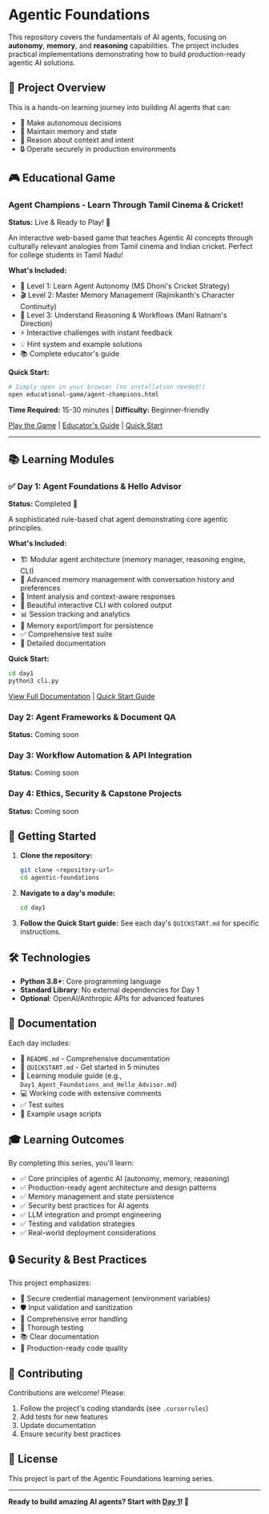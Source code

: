 # Agentic Foundations

This repository covers the fundamentals of AI agents, focusing on **autonomy**, **memory**, and **reasoning** capabilities. The project includes practical implementations demonstrating how to build production-ready agentic AI solutions.

## 🎯 Project Overview

This is a hands-on learning journey into building AI agents that can:
- 🤖 Make autonomous decisions
- 🧠 Maintain memory and state
- 💭 Reason about context and intent
- 🔒 Operate securely in production environments

## 🎮 Educational Game

### Agent Champions - Learn Through Tamil Cinema & Cricket!
**Status:** Live & Ready to Play! 🎉

An interactive web-based game that teaches Agentic AI concepts through culturally relevant analogies from Tamil cinema and Indian cricket. Perfect for college students in Tamil Nadu!

**What's Included:**
- 🏏 Level 1: Learn Agent Autonomy (MS Dhoni's Cricket Strategy)
- 🎬 Level 2: Master Memory Management (Rajinikanth's Character Continuity)
- 🎥 Level 3: Understand Reasoning & Workflows (Mani Ratnam's Direction)
- ⚡ Interactive challenges with instant feedback
- 💡 Hint system and example solutions
- 📚 Complete educator's guide

**Quick Start:**
```bash
# Simply open in your browser (no installation needed!)
open educational-game/agent-champions.html
```

**Time Required:** 15-30 minutes | **Difficulty:** Beginner-friendly

[Play the Game](./educational-game/agent-champions.html) | [Educator's Guide](./educational-game/EDUCATOR_GUIDE.md) | [Quick Start](./educational-game/QUICKSTART.md)

---

## 📚 Learning Modules

### ✅ Day 1: Agent Foundations & Hello Advisor
**Status:** Completed 🎉

A sophisticated rule-based chat agent demonstrating core agentic principles.

**What's Included:**
- 🏗️ Modular agent architecture (memory manager, reasoning engine, CLI)
- 🧠 Advanced memory management with conversation history and preferences
- 💭 Intent analysis and context-aware responses
- 🎨 Beautiful interactive CLI with colored output
- 📊 Session tracking and analytics
- 💾 Memory export/import for persistence
- ✅ Comprehensive test suite
- 📖 Detailed documentation

**Quick Start:**
```bash
cd day1
python3 cli.py
```

[View Full Documentation](./day1/README.md) | [Quick Start Guide](./day1/QUICKSTART.md)

### Day 2: Agent Frameworks & Document QA
**Status:** Coming soon

### Day 3: Workflow Automation & API Integration
**Status:** Coming soon

### Day 4: Ethics, Security & Capstone Projects
**Status:** Coming soon

## 🚀 Getting Started

1. **Clone the repository:**
   ```bash
   git clone <repository-url>
   cd agentic-foundations
   ```

2. **Navigate to a day's module:**
   ```bash
   cd day1
   ```

3. **Follow the Quick Start guide:**
   See each day's `QUICKSTART.md` for specific instructions.

## 🛠️ Technologies

- **Python 3.8+**: Core programming language
- **Standard Library**: No external dependencies for Day 1
- **Optional**: OpenAI/Anthropic APIs for advanced features

## 📖 Documentation

Each day includes:
- 📘 `README.md` - Comprehensive documentation
- 🚀 `QUICKSTART.md` - Get started in 5 minutes
- 📝 Learning module guide (e.g., `Day1_Agent_Foundations_and_Hello_Advisor.md`)
- 💻 Working code with extensive comments
- ✅ Test suites
- 🎯 Example usage scripts

## 🎓 Learning Outcomes

By completing this series, you'll learn:
- ✅ Core principles of agentic AI (autonomy, memory, reasoning)
- ✅ Production-ready agent architecture and design patterns
- ✅ Memory management and state persistence
- ✅ Security best practices for AI agents
- ✅ LLM integration and prompt engineering
- ✅ Testing and validation strategies
- ✅ Real-world deployment considerations

## 🔒 Security & Best Practices

This project emphasizes:
- 🔐 Secure credential management (environment variables)
- 🛡️ Input validation and sanitization
- 📝 Comprehensive error handling
- 🧪 Thorough testing
- 📚 Clear documentation
- 🎯 Production-ready code quality

## 🤝 Contributing

Contributions are welcome! Please:
1. Follow the project's coding standards (see `.cursorrules`)
2. Add tests for new features
3. Update documentation
4. Ensure security best practices

## 📄 License

This project is part of the Agentic Foundations learning series.

---

**Ready to build amazing AI agents? Start with [Day 1](./day1/QUICKSTART.md)! 🚀**
